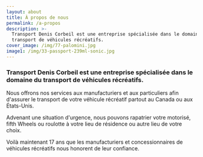 ```yaml
---
layout: about
title: À propos de nous
permalink: /a-propos
description: >-
  Transport Denis Corbeil est une entreprise spécialisée dans le domaine du
  transport de véhicules récréatifs. 
cover_image: /img/77-palomini.jpg
image1: /img/33-passport-239ml-sonic.jpg
---
```

### Transport Denis Corbeil est une entreprise spécialisée dans le domaine du transport de véhicules récréatifs.



Nous offrons nos services aux manufacturiers et aux particuliers afin d'assurer le transport de votre véhicule récréatif partout au Canada ou aux États-Unis.

Advenant une situation d'urgence, nous pouvons rapatrier votre motorisé, fifth Wheels ou roulotte à votre lieu de résidence ou autre lieu de votre choix.

Voilà maintenant 17 ans que les manufacturiers et concessionnaires de véhicules récréatifs nous honorent de leur confiance.
